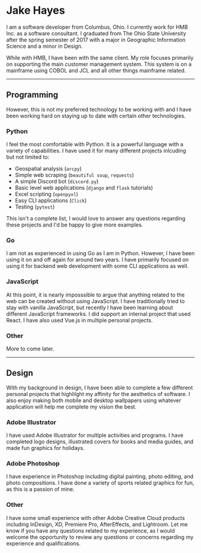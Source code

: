 # Jake Hayes

I am a software developer from Columbus, Ohio. I currently work for HMB Inc. as a software consultant. I graduated from The Ohio State University after the spring semester of 2017 with a major in Geographic Information Science and a minor in Design.

While with HMB, I have been with the same client. My role focuses primarily on supporting the main customer management system. This system is on a mainframe using COBOL and JCL and all other things mainframe related.

---

## Programming

However, this is not my preferred technology to be working with and I have been working hard on staying up to date with certain other technologies.

### Python

I feel the most comfortable with Python. It is a powerful language with a variety of capabilities. I have used it for many different projects inlcuding but not limited to: 

- Geospatial analysis (`arcpy`)
- Simple web scraping (`beautiful soup`, `requests`)
- A simple Discord bot (`discord.py`)
- Basic level web applications (`django` and `flask` tutorials)
- Excel scripting (`openpyxl`)
- Easy CLI applications (`Click`)
- Testing (`pytest`)

This isn't a complete list, I would love to answer any questions regarding these projects and I'd be happy to give more examples.

### Go

I am not as experienced in using Go as I am in Python. However, I have been using it on and off again for around two years. I have primarily focused on using it for backend web development with some CLI applications as well.

### JavaScript

At this point, it is nearly imposssible to argue that anything related to the web can be created without using JavaScript. I have traditionally tried to stay with vanilla JavaScript, but recently I have been learning about different JavaScript frameworks. I did support an internal project that used React. I have also used Vue.js in multiple personal projects.

### Other

More to come later.

---

## Design

With my background in design, I have been able to complete a few different personal projects that highlilght my affinity for the aesthetics of software. I also enjoy making both mobile and desktop wallpapers using whatever application will help me complete my vision the best.

### Adobe Illustrator

I have used Adobe Illustrator for multiple activities and programs. I have completed logo designs, illustrated covers for books and media guides, and made fun graphics for holidays.

### Adobe Photoshop

I have experience in Photoshop including digital painting, photo editing, and photo compositions. I have done a variety of sports related graphics for fun, as this is a passion of mine.

### Other

I have some small experience with other Adobe Creative Cloud products including InDesign, XD, Premiere Pro, AfterEffects, and Lightroom. Let me know if you have any questions related to my experience, as I would welcome the opportunity to review any questions or concerns regarding my experience and qualifications.